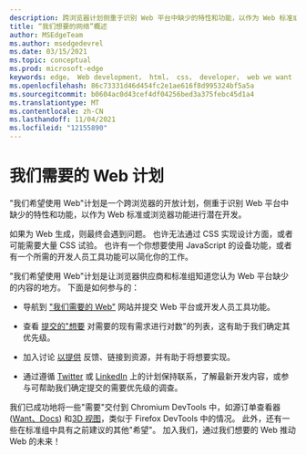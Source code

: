 ```yaml
---
description: 跨浏览器计划侧重于识别 Web 平台中缺少的特性和功能，以作为 Web 标准或浏览器功能进行潜在开发。
title: “我们想要的网络”概述
author: MSEdgeTeam
ms.author: msedgedevrel
ms.date: 03/15/2021
ms.topic: conceptual
ms.prod: microsoft-edge
keywords: edge， Web development， html， css， developer， web we want
ms.openlocfilehash: 86c73331d46d454fc2e1ae616f8d995324bf5a5a
ms.sourcegitcommit: b0604ac0d43cef4df04256bed3a375febc45d1a4
ms.translationtype: MT
ms.contentlocale: zh-CN
ms.lasthandoff: 11/04/2021
ms.locfileid: "12155890"
---
```

# <a name="the-web-we-want-initiative"></a>我们需要的 Web 计划

"我们希望使用 Web"计划是一个跨浏览器的开放计划，侧重于识别 Web 平台中缺少的特性和功能，以作为 Web 标准或浏览器功能进行潜在开发。

如果为 Web 生成，则最终会遇到问题。 也许无法通过 CSS 实现设计方面，或者可能需要大量 CSS 试验。 也许有一个你想要使用 JavaScript 的设备功能，或者有一个所需的开发人员工具功能可以简化你的工作。

"我们希望使用 Web"计划是让浏览器供应商和标准组知道您认为 Web 平台缺少的内容的地方。 下面是如何参与的：

*   导航到 ["我们需要的 Web"](https://webwewant.fyi) 网站并提交 Web 平台或开发人员工具功能。

*   查看 [提交的"想要](https://webwewant.fyi/wants) 对需要的现有需求进行对数"的列表，这有助于我们确定其优先级。

*   加入讨论 [以提供](https://github.com/WebWeWant/webwewant.fyi/discussions) 反馈、链接到资源，并有助于将想要实现。

*   通过遵循 [Twitter](https://twitter.com/webwewantfyi) 或 [LinkedIn](https://www.linkedin.com/company/the-web-we-want) 上的计划保持联系，了解最新开发内容，或参与可帮助我们确定提交的需要优先级的调查。

我们已成功地将一些"需要"交付到 Chromium DevTools 中，如源订单查看器 ([Want、Docs](../devtools-guide-chromium/experimental-features/index.md#source-order-viewer)) 和[](https://webwewant.fyi/wants/64)[3D 视图](../devtools-guide-chromium/3d-view/index.md)，类似于 Firefox DevTools 中的情况。 此外，还有一些在标准组中具有之前建议的其他"希望"。 加入我们，通过我们想要的 Web 推动 Web 的未来！
